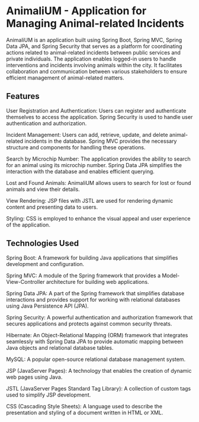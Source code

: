 # AnimaliUM - Application for Managing Animal-related Incidents

AnimaliUM is an application built using Spring Boot, Spring MVC, Spring Data JPA, and Spring Security that serves as a platform for coordinating actions related to animal-related incidents between public services and private individuals. The application enables logged-in users to handle interventions and incidents involving animals within the city. It facilitates collaboration and communication between various stakeholders to ensure efficient management of animal-related matters.

## **Features**

User Registration and Authentication: Users can register and authenticate themselves to access the application. Spring Security is used to handle user authentication and authorization.

Incident Management: Users can add, retrieve, update, and delete animal-related incidents in the database. Spring MVC provides the necessary structure and components for handling these operations.

Search by Microchip Number: The application provides the ability to search for an animal using its microchip number. Spring Data JPA simplifies the interaction with the database and enables efficient querying.

Lost and Found Animals: AnimaliUM allows users to search for lost or found animals and view their details.

View Rendering: JSP files with JSTL are used for rendering dynamic content and presenting data to users.

Styling: CSS is employed to enhance the visual appeal and user experience of the application.

## **Technologies Used**

Spring Boot: A framework for building Java applications that simplifies development and configuration.

Spring MVC: A module of the Spring framework that provides a Model-View-Controller architecture for building web applications.

Spring Data JPA: A part of the Spring framework that simplifies database interactions and provides support for working with relational databases using Java Persistence API (JPA).

Spring Security: A powerful authentication and authorization framework that secures applications and protects against common security threats.

Hibernate: An Object-Relational Mapping (ORM) framework that integrates seamlessly with Spring Data JPA to provide automatic mapping between Java objects and relational database tables.

MySQL: A popular open-source relational database management system.

JSP (JavaServer Pages): A technology that enables the creation of dynamic web pages using Java.

JSTL (JavaServer Pages Standard Tag Library): A collection of custom tags used to simplify JSP development.

CSS (Cascading Style Sheets): A language used to describe the presentation and styling of a document written in HTML or XML.
